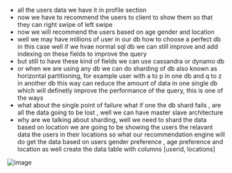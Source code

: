 -  all the users data we have it in profile section
-  now we have to recommend the users to client to show them so that they can right swipe of left swipe
-  now we will recommend the users based on age gender and location
-  well we may have millions of user in our db how to choose a perfect db in this case well if we hvae normal sql db we can still improve and add indexing on these fields to improve the query
-  but still to have these kind of fields we can use cassandra or dynamo db
-  or when we are using any db we can do sharding of db also known as horizontal partitioning, for example user with a to p in one db and q to z in another db this way can reduce the amount of data in one single db which will definetly improve the performance of the query, this is one of the ways
-  what about the single point of failure what if one the db shard fails , are all the data going to be lost , well we can have master slave architecture
-  why are we talking about sharding, well we need to shard the data based on location we are going to be showing the users the relavant data the users in their locations so what our recommendation engine will do get the data based on users gender preference , age preference and location as well create the data table with columns [userid, locations]


![image](https://github.com/user-attachments/assets/01199f29-da3e-4ed2-bc20-d0df0a59da7f)

